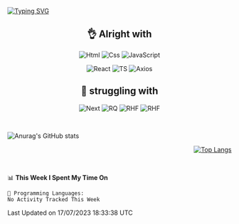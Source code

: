 <div align="left">

[![Typing SVG](https://readme-typing-svg.demolab.com?font=Fira+Code&size=25&duration=3000&pause=1000&color=17A955&width=435&lines=Welcome+to+Froggy's+Github+%F0%9F%90%B8)](https://git.io/typing-svg)

</div>

<div>

<div align="center">

## 👌 Alright with

<img alt="Html" src ="https://img.shields.io/badge/HTML5-E34F26.svg?&style=for-the-badge&logo=HTML5&logoColor=white"/> <img alt="Css" src ="https://img.shields.io/badge/CSS3-1572B6.svg?&style=for-the-badge&logo=CSS3&logoColor=white"/> 
<img alt="JavaScript" src ="https://img.shields.io/badge/JavaScriipt-F7DF1E.svg?&style=for-the-badge&logo=JavaScript&logoColor=black"/>

<img alt="React" src ="https://img.shields.io/badge/React-20232A?style=for-the-badge&logo=react&logoColor=61DAFB"/> <img alt="TS" src="https://img.shields.io/badge/TypeScript-007ACC?style=for-the-badge&logo=typescript&logoColor=white"/> <img alt="Axios" src="https://img.shields.io/badge/axios-5A29E4?style=for-the-badge&logo=axios&logoColor=#5A29E4"/>

## 🤮 struggling with

<img alt="Next" src="https://img.shields.io/badge/next.js-000000?style=for-the-badge&logo=nextdotjs&logoColor=white"/> <img alt="RQ" src="https://img.shields.io/badge/React Query-121728?style=for-the-badge&logo=reactquery&logoColor=#FF4154"/> <img alt="RHF" src="https://img.shields.io/badge/React Hook Form-EC5990?style=for-the-badge&logo=reacthookform&logoColor=white"/> <img alt="RHF" src="https://img.shields.io/badge/Chakra UI-319795?style=for-the-badge&logo=chakraui&logoColor=white"/>

</div>

</div>

<br>

<div align="left">

  ![Anurag's GitHub stats](https://github-readme-stats.vercel.app/api?username=froggy1014&show_icons=true&theme=tokyonight)

</div>
<div align="right">

  [![Top Langs](https://github-readme-stats.vercel.app/api/top-langs/?username=froggy1014&layout=compact&theme=tokyonight)](https://github.com/anuraghazra/github-readme-stats)

</div>

<br>

 <!--START_SECTION:waka-->
📊 **This Week I Spent My Time On** 

```text
💬 Programming Languages: 
No Activity Tracked This Week
```


 Last Updated on 17/07/2023 18:33:38 UTC
<!--END_SECTION:waka-->
